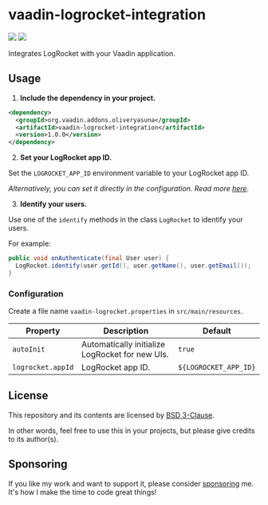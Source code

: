 # vaadin-logrocket-integration

[![](https://img.shields.io/vaadin-directory/version/logrocket-integration)](https://vaadin.com/directory/component/logrocket-integration)
[![](https://img.shields.io/vaadin-directory/star/logrocket-integration)](https://vaadin.com/directory/component/logrocket-integration)

Integrates LogRocket with your Vaadin application.

## Usage

1. **Include the dependency in your project.**

```xml
<dependency>
  <groupId>org.vaadin.addons.oliveryasuna</groupId>
  <artifactId>vaadin-logrocket-integration</artifactId>
  <version>1.0.0</version>
</dependency>
```

2. **Set your LogRocket app ID.**

Set the `LOGROCKET_APP_ID` environment variable to your LogRocket app ID.

_Alternatively, you can set it directly in the configuration.
Read more [here](#configuration)._

3. **Identify your users.**

Use one of the `identify` methods in the class `LogRocket` to identify your users.

For example:
```java
public void onAuthenticate(final User user) {
  LogRocket.identify(user.getId(), user.getName(), user.getEmail());
}
```

### Configuration

Create a file name `vaadin-logrocket.properties` in `src/main/resources`.

| Property          | Description                                     | Default               |
|-------------------|-------------------------------------------------|-----------------------|
| `autoInit`        | Automatically initialize LogRocket for new UIs. | `true`                |
| `logrocket.appId` | LogRocket app ID.                               | `${LOGROCKET_APP_ID}` |

## License

This repository and its contents are licensed by [BSD 3-Clause](LICENSE.txt).

In other words, feel free to use this in your projects, but please give credits to its author(s).

## Sponsoring

If you like my work and want to support it, please consider [sponsoring](https://github.com/sponsors/oliveryasuna) me. It's how I make the time to code great things!

